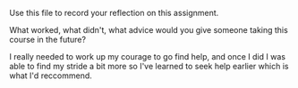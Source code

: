 Use this file to record your reflection on this assignment. 

What worked, what didn't, what advice would you give someone taking this course in the future?

I really needed to work up my courage to go find help, and once I did I was able to find my stride a bit more so I've learned to seek help earlier which is what I'd reccommend.
